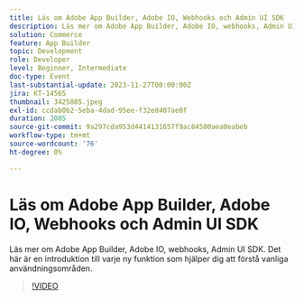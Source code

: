 ```yaml
---
title: Läs om Adobe App Builder, Adobe IO, Webhooks och Admin UI SDK
description: Läs mer om Adobe App Builder, Adobe IO, webhooks, Admin UI SDK.  Det här är en introduktion till varje ny funktion som hjälper dig att förstå vanliga användningsområden.
solution: Commerce
feature: App Builder
topic: Development
role: Developer
level: Beginner, Intermediate
doc-type: Event
last-substantial-update: 2023-11-27T00:00:00Z
jira: KT-14565
thumbnail: 3425805.jpeg
exl-id: ccdab0b2-5eba-4dad-95ee-f32e8407ae0f
duration: 2085
source-git-commit: 9a297cda953d4414131657f9ac84580aea0eabeb
workflow-type: tm+mt
source-wordcount: '76'
ht-degree: 0%

---
```


# Läs om Adobe App Builder, Adobe IO, Webhooks och Admin UI SDK

Läs mer om Adobe App Builder, Adobe IO, webhooks, Admin UI SDK.  Det här är en introduktion till varje ny funktion som hjälper dig att förstå vanliga användningsområden.

>[!VIDEO](https://video.tv.adobe.com/v/3425805/?learn=on)
